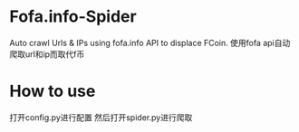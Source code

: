 # Fofa.info-Spider
Auto crawl Urls &amp; IPs using fofa.info API to displace FCoin.
使用fofa api自动爬取url和ip而取代f币
# How to use
打开config.py进行配置
然后打开spider.py进行爬取
